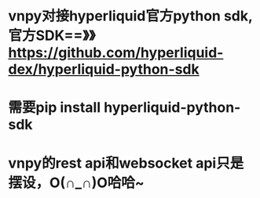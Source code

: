 # vnpy对接hyperliquid官方python sdk,官方SDK==》》https://github.com/hyperliquid-dex/hyperliquid-python-sdk
# 需要pip install hyperliquid-python-sdk
# vnpy的rest  api和websocket api只是摆设，O(∩_∩)O哈哈~
